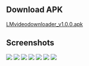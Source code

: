 ## Download APK
[LMvideodownloader_v1.0.0.apk](https://drive.google.com/open?id=10CjOungp22GNK4CXr_Amo2m7cKIWYdGk)

## Screenshots
<img src="https://lh3.googleusercontent.com/N_wYAk_GFo4FeHCLiYhrM8OGKZqjQU5AOu22Ongs60mATRkR_5bKibCvcJve-RP0b74t3n4nUV5RR2ObLdDc9ifm-QaAgLXhL2oknHN2kOJCmyN8Bn-hkN2E83Hdq6pRGKyzkoeYeZiCtm8oNwwJo2IShGu7TnY7N3wCNmuDzFzWniStLKxJR0EWuRk2rxYOuiWvfU8V4pRuh4rb0nfUBNPWhRNOaAhLPNQ_ojsTMkcSwr79wfitH9upVTHpSu_kx_YrNa1ThXeVp8S7pv_LPUYbto-DmkMR9I0HNq-2nlqHMlXabQ6jsEKPtRN9H_gFpZavixKaPxvTsg9sXU7fKlp7Yhsk4LXFgw2k8KnA4UD8i5rMR9-WJhESpciSL9l6Y5-WNOrAwxxIoXsQq7rkElZr3Y7wsMYUPweVOEleVq6L1kKlWG78mf3Nzm4To1p7ZpopWN67MFY8TXCVHY-39B_j_3Ny-Y2jY9IxvTgrvAdoWTFaC7PtYdx3ozfP2jc9K7QIQixjPY8MhPto0Q0AQk3BxAzm9lIdUyRR2DbHk7vZgYzp3JRH1oUqswpFtUJYXnMxzNE56QRuRAV7hRAjrfJ9KCM1g9fOg5DRfQ=w216-h384-no">   <img src="https://lh3.googleusercontent.com/PzyOD8p8BaSOk0y3utoQaffut9eaprR0-OikeK1tfzuRSRdou4_4TrDl9Gc6uSVEjIzuCLSqe5XrOTdANodRkLOwcGdzRWKC6awTYvIulyEg95tg1pU0gxLbX3U5jgP26uxEC412tTYHjRU4KRi9ttR0_7hhAZBBiAbhNwylOA-thPsxlT3qb1v5HJIxMQjv6bpGoBrUfl6TPF7ER2AKLGKJ1SOjbF-gP3TPU315PmtPJv4w_E7PDCGSay3YhB2xUNmLeJlZ5fL8exdDOKZuGY2b1MmAgQ9D-Pm1X85uw0wWmFvjSRap18vpcEShfKLu2GpND81DEiDn_1kDoX9zGzTCwU-F6YPtz2lpW0b3efaxR5OrTxrbOw6ZUeOdOatjCgijXEZwKs5dFOSw2bRgqdzzyxg_B0ijiB4tF1tGZeI0X0LxoR9diuXJoa-s8iEcg5rM47pMjzFFeB4AqjfFp9EX59msSuolGWwIoEIvinKuZ5bzGzCHHc5nrbCHqUWFrSTfLrg-3pfBQDYJP2zjC3rBQCCiBLTloaz-KQTrLZUV92SzIA25-8z7HoKYnZXcVRYpp3J6ldmw64tVuibuDBaldlbRVsbN-rHZ-Q=w216-h384-no">   <img src="https://lh3.googleusercontent.com/7XpbiGOizzEfNY8QbWYO7vJ2dbHFIo6d4NizzURMqcjw8IzCYbD6USKxZVa055xi5JswWI5F3EeADC9GT8sRivXTorJtAgz2_3LRbF5H5SgUzpjRYHDxqub497FJ-YtjsCfh6tddcaG4lMCsvKtNIfRC6R4wY7L_PcApPkRyC6GHnyY_SHNCnQzY7l60ewtGG9W924xUQwsXGivuglfjH_3nWpZmoNwmzQNe4xXBXsekUY9vm8ZFZD2fuKGKqRNT9oWlbLMkQzj0H9GV3W_Fv6cDhlGkBfDYyfz4ebx4tW4h7N8Y_HsPVM4E0FUyPAolAfhlyIURFTKB7La-3UwBpof7vqxxb9nyM1VyRgRvXzm18hhTZ_mEFvMcWOIPkn2wBv3gIawNSjxr55HYtgn1hajvgMb05mlbzWI1xH2gSlq48jN69laPz6NENBSXjEla-UYvTwIFn6qKvFwQxi-A7r2zpumphQx7nV5LG_wixCGCMvafeTMkK-UqiYrIdNtln0TrNgtZhICmgaRkb06xllL8MNccoyKVX2ESn35sF5D1Ek-PZS-uRFUnr9EHqqqEuXFVARKo_dSvAnjsPlGVALjY2Oxln9mq4Ti7Rg=w216-h384-no">
<img src="https://lh3.googleusercontent.com/DZoMLWxn69VSWH4hmxGGGmEqhjL0DZyWfOPMcpkaY5fDv4aC-Y8VDIagTTJKnOHbD3Ozn4rfInGz7gjOPnwm3SC3344sp4y-Fln6WX4baqo2RmFzUNI5_J3Wf9N9-Ad7fDiBe1yHwdk28hhllVLESiP0JJxf4tDOEZXDUHXXL8T6Oov64CyaZb2JiQqih51DDQ7r4_aTFOQNZKHegmcqHSk3G-Fm070XVfrKLEHSfjuqZfw8RrBol2niY9AZUERpZhF3Ia3uJpgKi7_eFkTGPSbWaWUl_2zjSQNCtindBJFRUt62aMZWIZm6zpBBB5ThcCFnbBekss4AUWJJqb_vu8_l3jB3u6huWHDOtXlU57N1ITaTgFXfZge4ZIj4KYM_nTGhu3j1GJar1P6hFjMJ7k3guVwnBDi5OLwTg9Gl0TDayK0Hf_Yr2w9VB7uYPuqoznxVYjnuIz3eWn0buMJuCghaplj9r_DDZKJpy9zTpLsPLkjA_fTFi3oN0gTfleYvTmQzPzfoC5QRvaBaOA6fYdaU3C6TIO8NTZFjlX57CS9_YgPtbzQ1Hw-8DH-K7z5Yz85kgHqq9JYg5l_80L39o4BPzko5m-DXAPJh5g=w216-h384-no"> <img src="https://lh3.googleusercontent.com/w5hxcV5abW6nNuZiNCFbrOM-nkmiOzRPEYsDBnFro-97n82N1H8yk2PGoY_Kq_wD_lupBJcw5RU6OdLJ2mnM9UvafsaXJsWcWJ3B1_nFsNyc8fFx0ZhUPTKJbomiJap-pKy9jKVZivuq7PMSG7pEIbxRIhbR1jSXMLXkkY1Xx7bz2IRXOyxLfdH3KvhEgfHmTYuHYRpcRzqmRJyRx09EEFCCfwKgXlBXydYHiNyMcmlTPb4KsYe0hsp_6v9tgbJvn6yxNJoLtVM9DboUUPthsp5SdHO6fDOHDxVKU1GymPxvGxV-DXq1miVLb7vH9c2E5ocJu6qFvLJDAEcxQxxeIjB-4OovVnehuFRs-jJ8q2MDfbvOGxqigHQx701_wVaNyioIg4jeHakuu9WxIPbdKCpv_Fn5CML5cy57zgBysUuTbVRFuyEc46JExAhsOQLdvXpstdK9u8TNZSy3GOI-ZspQZ1G3-DMvY4HCitCKeyOnNRsUUBlhRLKpQlPJlqFBLL5avk4i0hE_8eoHnISJgNMiSDPv0jHjlcwBz8m8N1aSMkv-Sa-ZS9LJoB8W0Cefajmbie6KT_NUzuSFbTSOYIJooBP5tJBsl2epEw=w216-h384-no"> <img src="https://lh3.googleusercontent.com/xgxOLwBppp8r3BvZVENHpmrjhsoOpowL9H2cQFdmOAF9EzfR0ncr9joC8i91V4kKVxb2Z2RL15sm3d2q4KmRNn3lbhbgvu9TVjV80H6GsxDk36N167cd5s6usVFzWJ9SeAPKRuUGt6BlJ9xcz5JD8pZ2MM8klloSfN8diU3rs1oM-2qTLq1ZTHzbG3G_YtaKedGmalxKobLgE3e7CX9vmF-23RGTcDXaRA10TeVEivbLedDu3u67ijh1AwizxDWEEjs8HIM3-6YNqlb8vmTpTWwqFPIl3O61LVWhOz-t-OYHzrRXpNh_uapSaXnem2IOChQt7fO-zzgzSQcQLLzVRokMQTjvBZcbkrLlvDWc8DbEj23Wg_Ta5l8W6jJjBKKr1VCcymWPrH9HDYCc9_1-djRldRpQ_OKKUAawc47B6hnk0a3K-gVYuXjI5Ze6l5GTq6Cn5gJeSXsnswjOITwYCPK8TLR_-hq_LFSgtmj70IkgFR5vcBEExrviiI0TFPcRlSdVaMM5Mq9ZzBJ-BZDgouxx_eK_08ubMsG3TfJpfnc3jp5gvOGiF1VhQ5nqA9baSD9bhujWVF3rz8JejJp1gjZrjd_VUGz65MmBeA=w216-h384-no">
<img src="https://lh3.googleusercontent.com/6WIFLA36VMo11yumaoxzNvbGWaQOSlwluPAOKmPwi4ZV3DuJz39JTzxndsf5bNb2UAAZ_suisrELQcmUlxVyPrTZrtogmPBhzAz4OVh-Ape3MthGqUi1yVuDS5tHhDGAfGpv6BVEN5Ciro7lVMebnvOIVU_M9t4UoKKE543ogparETI1PBynfJSR30lHY3s50Xb1vrBcrXhg3kxBYeQSTacQXdaynIda5GbfEPdTNKqX6mvPHeRhjA2OkQvBZUU9pgthCf3IkbVSMfaMs5p4nmj8brWfYEg54dlZT8MxiraSt5WC8IY8hEM2MfbKQzxf-AuEnJ9QHbgCjKorwo-bKkHXhDU7cD-ZfEu6i9E1Zg6xG4xfdjP9o7tzuoKOetlmyECjNhjBN6Tjh5e4dMnc_ulXvHIfRsLghbmo8hQwF27kP44REHRCP2leq7Zx3jqUeevQUa8S0gcp9LGHEFUWT_8vq0Git-xCUjz86ns4G_SDt2KBO0wiII0yy7Q7_qOCTrFSuxXGO-M0zibbhqskBxOTw9WvlZ08KsYmvpaC3UHH849KxVx0ny5V1UNh9c-s1EymVmveJATuDzlZHZjfTsZ0qRm6wdXsRGhavw=w216-h384-no">
